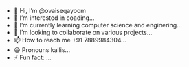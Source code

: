- 👋 Hi, I’m @ovaiseqayoom
- 👀 I’m interested in coading...
- 🌱 I’m currently learning computer science and enginering...
- 💞️ I’m looking to collaborate on various projects...
- 📫 How to reach me +91 7889984304...
- 😄 Pronouns kallis...
- ⚡ Fun fact: ...

<!---
ovaiseqayoom/ovaiseqayoom is a ✨ special ✨ repository because its `README.md` (this file) appears on your GitHub profile.
You can click the Preview link to take a look at your changes.
--->
